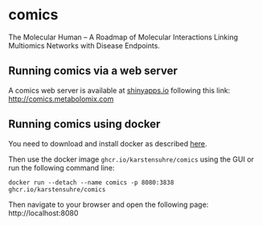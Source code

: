 # comics
The Molecular Human – A Roadmap of Molecular Interactions Linking Multiomics Networks with Disease Endpoints.

## Running comics via a web server 
A comics web server is available at [shinyapps.io](https://www.shinyapps.io/) following this link: http://comics.metabolomix.com

## Running comics using docker
You need to download and install docker as described [here](https://www.docker.com/get-started/).

Then use the docker image `ghcr.io/karstensuhre/comics` using the GUI or run the following command line:

```
docker run --detach --name comics -p 8080:3838 ghcr.io/karstensuhre/comics
```

Then navigate to your browser and open the following page: http://localhost:8080

